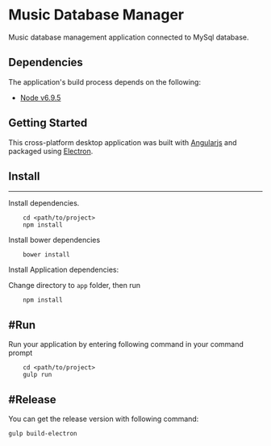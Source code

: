 # Music Database Manager
Music database management application connected to MySql database.

## Dependencies

The application's build process depends on the following:

* [Node v6.9.5](https://nodejs.org/en/blog/release/v6.9.5/)

## Getting Started
 This cross-platform desktop application was built with [Angularjs](https://angularjs.org) and packaged using [Electron](https://electron.atom.io).

## Install
---

Install dependencies.

```
	cd <path/to/project>
	npm install
```

Install bower dependencies

```
	bower install
```

Install Application dependencies:

Change directory to ```app``` folder, then run

```
	npm install
```


#Run
---

Run your application by entering following command in your command prompt

```
	cd <path/to/project>
	gulp run
```

#Release
---

You can get the release version with following command:

```
gulp build-electron
```
